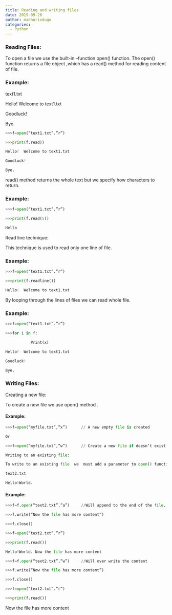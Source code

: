 ```yaml
---
title: Reading and writing files
date: 2019-09-26
author: madhuriodugu
categories:
  - Python
---
```


### Reading  Files:

To open a file we use the built-in –function open() function. The open() function returns a file object ,which has a read() method for reading content of file.

### Example:

text1.txt

Hello!  Welcome to text1.txt

Goodluck! 

Bye.


```python
>>>f=open(“text1.txt”.”r”)

>>>print(f.read))

Hello!  Welcome to text1.txt

Goodluck!

Bye.
```
read()   method returns the whole text but we specify how characters to return.

### Example:
```python
>>>f=open(“text1.txt”.”r”)

>>>print(f.read(5))

Hello
```
Read line technique:

This technique is used to read only one line of file.

### Example:
```python
>>>f=open(“text1.txt”.”r”)

>>>print(f.readline())

Hello!  Welcome to text1.txt
```
By looping through the lines of files we can  read  whole file.



### Example:
```python
>>>f=open(“text1.txt”.”r”)

>>>for i in f:

           Print(x)

Hello!  Welcome to text1.txt

Goodluck!

Bye.
```
### Writing Files:

Creating a new file:

To create a new file we use open() method .

#### Example:
```python
>>>f=open(“myfile.txt”,”x”)      // A new empty file is created

Or

>>>f=open(“myfile.txt”,”w”)      // Create a new file if doesn’t exist.

Writing to an existing file:

To write to an existing file  we  must add a parameter to open() function.

text2.txt

Hello!World.
```

#### Example:
```python
>>>f=f.open(“text2.txt”,”a”)     //Will append to the end of the file.

>>>f.write(“Now the file has more content”)

>>>f.close()

>>>f=open(“text2.txt”.”r”)

>>>print(f.read())

Hello!World. Now the file has more content

>>>f=f.open(“text2.txt”,”w”)     //Will over write the content

>>>f.write(“Now the file has more content”)

>>>f.close()

>>>f=open(“text2.txt”.”r”)

>>>print(f.read())
```
Now the file has more content

